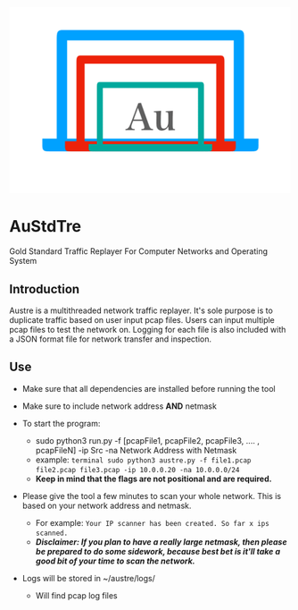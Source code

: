 ![Gold Standard Logo](https://github.com/Gitarth/AuStdPacGen/blob/master/austdpacketgen.png)
# AuStdTre
Gold Standard Traffic Replayer For Computer Networks and Operating System

## Introduction
Austre is a multithreaded network traffic replayer. It's sole purpose is to duplicate traffic based on user input pcap files. Users can input multiple pcap files to test the network on. Logging for each file is also included with a JSON format file  for network transfer and inspection. 

## Use
- Make sure that all dependencies are installed before running the tool
- Make sure to include network address **AND** netmask
- To start the program:
    - sudo python3 run.py -f [pcapFile1, pcapFile2, pcapFile3, .... , pcapFileN] -ip Src -na Network Address with Netmask
    - example: ```terminal
                  sudo python3 austre.py -f file1.pcap file2.pcap file3.pcap -ip 10.0.0.20 -na 10.0.0.0/24
               ```
    - __**Keep in mind that the flags are not positional and are required.**__
- Please give the tool a few minutes to scan your whole network. This is based on your network address and netmask.
    - For example: ```
                      Your IP scanner has been created.
                      So far x ips scanned.
                   ```
    - ***Disclaimer: If you plan to have a really large netmask, then please be prepared to do some sidework, because best bet is it'll take a good bit of your time to scan the network.***

- Logs will be stored in ~/austre/logs/ 
    - Will find pcap log files


